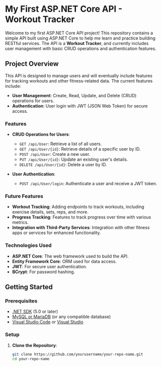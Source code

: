 # My First ASP.NET Core API - Workout Tracker

Welcome to my first ASP.NET Core API project! This repository contains a simple API built using ASP.NET Core to help me learn and practice building RESTful services. The API is a **Workout Tracker**, and currently includes user management with basic CRUD operations and authentication features.

## Project Overview

This API is designed to manage users and will eventually include features for tracking workouts and other fitness-related data. The current features include:

- **User Management**: Create, Read, Update, and Delete (CRUD) operations for users.
- **Authentication**: User login with JWT (JSON Web Token) for secure access.

### Features

- **CRUD Operations for Users**:
    - `GET /api/User`: Retrieve a list of all users.
    - `GET /api/User/{id}`: Retrieve details of a specific user by ID.
    - `POST /api/User`: Create a new user.
    - `PUT /api/User/{id}`: Update an existing user's details.
    - `DELETE /api/User/{id}`: Delete a user by ID.

- **User Authentication**:
    - `POST /api/User/login`: Authenticate a user and receive a JWT token.

### Future Features

- **Workout Tracking**: Adding endpoints to track workouts, including exercise details, sets, reps, and more.
- **Progress Tracking**: Features to track progress over time with various metrics.
- **Integration with Third-Party Services**: Integration with other fitness apps or services for enhanced functionality.

### Technologies Used

- **ASP.NET Core**: The web framework used to build the API.
- **Entity Framework Core**: ORM used for data access.
- **JWT**: For secure user authentication.
- **BCrypt**: For password hashing.

## Getting Started

### Prerequisites

- [.NET SDK](https://dotnet.microsoft.com/download) (5.0 or later)
- [MySQL or MariaDB](https://dev.mysql.com/downloads/installer/) (or any compatible database)
- [Visual Studio Code](https://code.visualstudio.com/) or [Visual Studio](https://visualstudio.microsoft.com/)

### Setup

1. **Clone the Repository**:

   ```bash
   git clone https://github.com/yourusername/your-repo-name.git
   cd your-repo-name

